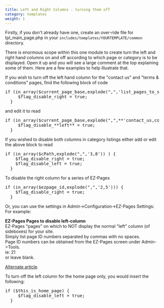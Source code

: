 ```yaml
---
title: Left and Right Columns - turning them off 
category: templates
weight: 1
---
```


Firstly, if you don't already have one, create an over-ride file for tpl_main_page.php in your `includes/templates/YOURTEMPLATE/common` directory.  

There is enormous scope within this one module to create turn the left and right hand columns on and off according to which page or category is to be displayed. Open it up and you will see a large comment at the top explaining some of them. Here are a few examples to help illustrate that.

If you wish to turn off the left hand column for the "contact us" and "terms & conditions" pages, find the following block of code  

<pre>
if (in_array($current_page_base,explode(",",'list_pages_to_skip_all_right_sideboxes _on_here,separated_by_commas,and_no_spaces')) ) {  
     $flag_disable_right = true;  
  }
</pre>  

and edit it to read  

<pre>
if (in_array($current_page_base,explode(",",**'contact_us,conditions'**)) ) {  
     $flag_disable_**left** = true;  
  }
</pre>  

If you wished to disable both columns in category listings either add or edit the above block to read  
<pre>
if (in_array($cPath,explode(",",'3,8')) ) {  
    $flag_disable_right = true;  
    $flag_disable_left = true;  
  }</pre>  

To disable the right column for a series of EZ-Pages  
<pre>
if (in_array($ezpage_id,explode(",",'2,5'))) {  
    $flag_disable_right = true;  
  }
</pre>

Or, you can use the settings in Admin->Configuration->EZ-Pages Settings:  
For example:  

**EZ-Pages Pages to disable left-column**  
EZ-Pages "pages" on which to NOT display the normal "left" column (of sideboxes) for your site.  
Simply list page ID numbers separated by commas with no spaces.  
Page ID numbers can be obtained from the EZ-Pages screen under Admin->Tools.  
ie: 21  
or leave blank.  

[Alternate article](/user/ezpages/sidebox_display_changes/).

To turn off the left column for the home page only, you would insert the following:  

<pre>
if ($this_is_home_page) {  
     $flag_disable_left = true;  
  }
</pre>
